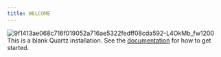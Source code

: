 ```yaml
---
title: WELCOME
---
```

![9f1413ae068c716f019052a716ae5322fedff08cda592-L4OkMb_fw1200](https://github.com/SibylYang55/SibylYang55.github.io/assets/121019163/95904903-8047-4e19-ba92-c5278f29fe7b)
This is a blank Quartz installation.
See the [documentation](https://quartz.jzhao.xyz) for how to get started.


